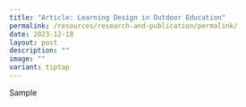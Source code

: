 ```yaml
---
title: "Article: Learning Design in Outdoor Education"
permalink: /resources/research-and-publication/permalink/
date: 2023-12-18
layout: post
description: ""
image: ""
variant: tiptap
---
```

<p>Sample</p>
